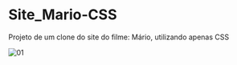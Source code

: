 ﻿# Site_Mario-CSS
Projeto de um clone do site do filme: Mário, utilizando apenas CSS 

![01](https://github.com/gustavocarvalho-ra/Site_Mario-CSS/assets/137126878/074009a8-e1db-4908-97d7-a3184da67f69)
